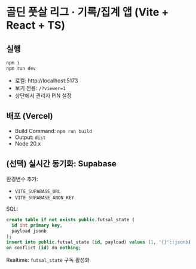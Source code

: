 # 골딘 풋살 리그 · 기록/집계 앱 (Vite + React + TS)

## 실행
```bash
npm i
npm run dev
```
- 로컬: http://localhost:5173
- 보기 전용: `/?viewer=1`
- 상단에서 관리자 PIN 설정

## 배포 (Vercel)
- Build Command: `npm run build`
- Output: `dist`
- Node 20.x

## (선택) 실시간 동기화: Supabase
환경변수 추가:
- `VITE_SUPABASE_URL`
- `VITE_SUPABASE_ANON_KEY`

SQL:
```sql
create table if not exists public.futsal_state (
  id int primary key,
  payload jsonb
);
insert into public.futsal_state (id, payload) values (1, '{}'::jsonb)
on conflict (id) do nothing;
```
Realtime: `futsal_state` 구독 활성화
